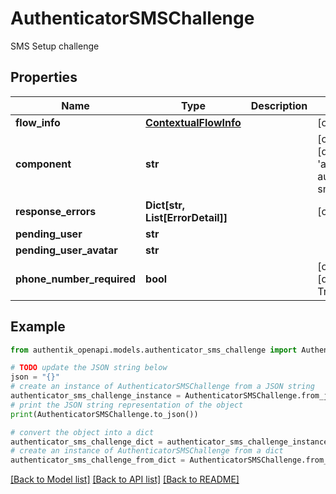 # AuthenticatorSMSChallenge

SMS Setup challenge

## Properties

Name | Type | Description | Notes
------------ | ------------- | ------------- | -------------
**flow_info** | [**ContextualFlowInfo**](ContextualFlowInfo.md) |  | [optional] 
**component** | **str** |  | [optional] [default to 'ak-stage-authenticator-sms']
**response_errors** | **Dict[str, List[ErrorDetail]]** |  | [optional] 
**pending_user** | **str** |  | 
**pending_user_avatar** | **str** |  | 
**phone_number_required** | **bool** |  | [optional] [default to True]

## Example

```python
from authentik_openapi.models.authenticator_sms_challenge import AuthenticatorSMSChallenge

# TODO update the JSON string below
json = "{}"
# create an instance of AuthenticatorSMSChallenge from a JSON string
authenticator_sms_challenge_instance = AuthenticatorSMSChallenge.from_json(json)
# print the JSON string representation of the object
print(AuthenticatorSMSChallenge.to_json())

# convert the object into a dict
authenticator_sms_challenge_dict = authenticator_sms_challenge_instance.to_dict()
# create an instance of AuthenticatorSMSChallenge from a dict
authenticator_sms_challenge_from_dict = AuthenticatorSMSChallenge.from_dict(authenticator_sms_challenge_dict)
```
[[Back to Model list]](../README.md#documentation-for-models) [[Back to API list]](../README.md#documentation-for-api-endpoints) [[Back to README]](../README.md)


